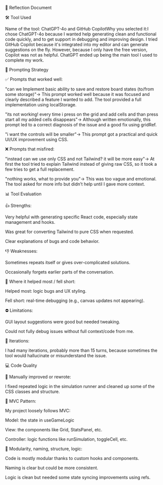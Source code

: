 🧠 Reflection Document

🛠️ Tool Used

Name of the tool: ChatGPT-4o and GitHub CopilotWhy you selected it:I chose ChatGPT-4o because I wanted help generating clean and functional code quickly, and to get support in debugging and improving design. I tried GitHub Copilot because it's integrated into my editor and can generate suggestions on the fly. However, because I only have the free version, Copilot was not as helpful. ChatGPT ended up being the main tool I used to complete my work.

💬 Prompting Strategy

✅ Prompts that worked well:

"can we Implement basic ability to save and restore board states (to/from some storage)"→ This prompt worked well because it was focused and clearly described a feature I wanted to add. The tool provided a full implementation using localStorage.

"its not working! every time i press on the grid and add cells and than press start all my added cells disappears"→ Although written emotionally, this prompt led to a correct diagnosis of the issue and a good fix using gridRef.

"i want the controls will be smaller"→ This prompt got a practical and quick UI/UX improvement using CSS.

❌ Prompts that misfired:

"instead can we use only CSS and not Tailwind? it will be more easy"→ At first the tool tried to explain Tailwind instead of giving raw CSS, so it took a few tries to get a full replacement.

"nothing works, what to provide you"→ This was too vague and emotional. The tool asked for more info but didn’t help until I gave more context.

📊 Tool Evaluation

👍 Strengths:

Very helpful with generating specific React code, especially state management and hooks.

Was great for converting Tailwind to pure CSS when requested.

Clear explanations of bugs and code behavior.

👎 Weaknesses:

Sometimes repeats itself or gives over-complicated solutions.

Occasionally forgets earlier parts of the conversation.

📌 Where it helped most / fell short:

Helped most: logic bugs and UX styling.

Fell short: real-time debugging (e.g., canvas updates not appearing).

⛔ Limitations:

GUI layout suggestions were good but needed tweaking.

Could not fully debug issues without full context/code from me.

🔁 Iterations:

I had many iterations, probably more than 15 turns, because sometimes the tool would hallucinate or misunderstand the issue.

💻 Code Quality

🔧 Manually improved or rewrote:

I fixed repeated logic in the simulation runner and cleaned up some of the CSS classes and structure.

🧱 MVC Pattern:

My project loosely follows MVC:

Model: the state in useGameLogic

View: the components like Grid, StatsPanel, etc.

Controller: logic functions like runSimulation, toggleCell, etc.

🧩 Modularity, naming, structure, logic:

Code is mostly modular thanks to custom hooks and components.

Naming is clear but could be more consistent.

Logic is clean but needed some state syncing improvements using refs.

